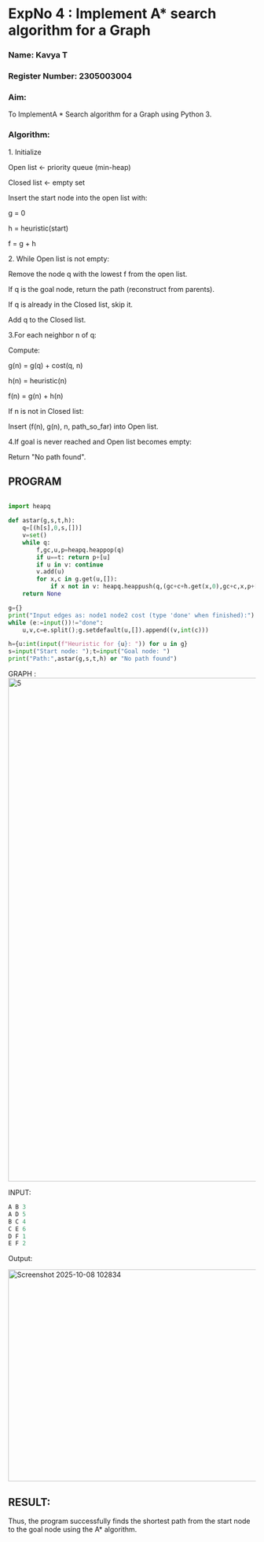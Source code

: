 <h1>ExpNo 4 : Implement A* search algorithm for a Graph</h1> 
<h3>Name: Kavya T      </h3>
<h3>Register Number: 2305003004         </h3>
<H3>Aim:</H3>
<p>To ImplementA * Search algorithm for a Graph using Python 3.</p>

<H3>Algorithm:</H3>

<p>1. Initialize</p>
<p>Open list ← priority queue (min-heap)</p>
<p>Closed list ← empty set</p>
<p>Insert the start node into the open list with:</p>
<p>  g = 0</p>
<p>  h = heuristic(start)</p>
<p>  f = g + h</p>
<p>2. While Open list is not empty:</p>
<p>Remove the node q with the lowest f from the open list.</p>
<p>If q is the goal node, return the path (reconstruct from parents).</p>
<p>If q is already in the Closed list, skip it.</p>
<p>Add q to the Closed list.</p>
<p>3.For each neighbor n of q:</p>
<p>Compute:</p>
<p>  g(n) = g(q) + cost(q, n)</p>
<p>  h(n) = heuristic(n)</p>
<p>  f(n) = g(n) + h(n)</p>
<p>If n is not in Closed list:</p>
<p>Insert (f(n), g(n), n, path_so_far) into Open list.</p>

<p>4.If goal is never reached and Open list becomes empty:</p>
<p>Return "No path found".</p>

## PROGRAM
```python

import heapq

def astar(g,s,t,h):
    q=[(h[s],0,s,[])]
    v=set()
    while q:
        f,gc,u,p=heapq.heappop(q)
        if u==t: return p+[u]
        if u in v: continue
        v.add(u)
        for x,c in g.get(u,[]): 
            if x not in v: heapq.heappush(q,(gc+c+h.get(x,0),gc+c,x,p+[u]))
    return None

g={}
print("Input edges as: node1 node2 cost (type 'done' when finished):")
while (e:=input())!="done":
    u,v,c=e.split();g.setdefault(u,[]).append((v,int(c)))

h={u:int(input(f"Heuristic for {u}: ")) for u in g}
s=input("Start node: ");t=input("Goal node: ")
print("Path:",astar(g,s,t,h) or "No path found")

```

GRAPH :
<img width="1024" height="1024" alt="5" src="https://github.com/user-attachments/assets/7579171b-c71a-4f9f-99c5-53cc216ec0c7" />


INPUT:
```python
A B 3
A D 5
B C 4
C E 6
D F 1
E F 2
```
Output:

<img width="739" height="431" alt="Screenshot 2025-10-08 102834" src="https://github.com/user-attachments/assets/48ff2696-71ab-4e7a-be9e-38d80f8d4385" />



## RESULT:

Thus, the program successfully finds the shortest path from the start node to the goal node using the A* algorithm.
